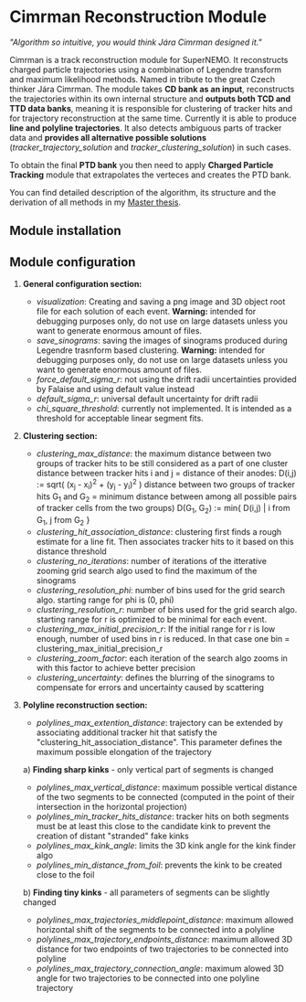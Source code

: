 # Cimrman Reconstruction Module

*"Algorithm so intuitive, you would think Jára Cimrman designed it."*

Cimrman is a track reconstruction module for SuperNEMO. It reconstructs charged particle trajectories using a combination of Legendre transform and maximum likelihood methods. Named in tribute to the great Czech thinker Jára Cimrman. The module takes **CD bank as an input**, reconstructs the trajectories within its own internal structure and **outputs both TCD and TTD data banks**, meaning it is responsible for clustering of tracker hits and for trajectory reconstruction at the same time. Currently it is able to produce **line and polyline trajectories**. It also detects ambiguous parts of tracker data and **provides all alternative possible solutions** (*tracker_trajectory_solution* and *tracker_clustering_solution*) in such cases. 

To obtain the final **PTD bank** you then need to apply **Charged Particle Tracking** module that extrapolates the verteces and creates the PTD bank.

You can find detailed description of the algorithm, its structure and the derivation of all methods in my [Master thesis](https://dspace.cvut.cz/handle/10467/123238).

## Module installation

## Module configuration

1. **General configuration section:**
	* *visualization*: Creating and saving a png image and 3D object root file for each solution of each event. **Warning:** intended for debugging purposes only, do not use on large datasets unless you want to generate enormous amount of files.
	* *save_sinograms*: saving the images of sinograms produced during Legendre trasnform based clustering. **Warning:** intended for debugging purposes only, do not use on large datasets unless you want to generate enormous amount of files.
	* *force_default_sigma_r*: not using the drift radii uncertainties provided by Falaise and using default value instead
	* *default_sigma_r*: universal default uncertainty for drift radii
	* *chi_square_threshold*: currently not implemented. It is intended as a threshold for acceptable linear segment fits.
	
2. **Clustering section:**
	* *clustering_max_distance*: the maximum distance between two groups of tracker hits to be still considered as a part of one cluster 
		distance between tracker hits i and j = distance of their anodes:
		D(i,j) := sqrt( (x<sub>j</sub> - x<sub>i</sub>)<sup>2</sup> + (y<sub>j</sub> - y<sub>i</sub>)<sup>2</sup> )
		distance between two groups of tracker hits G<sub>1</sub> and G<sub>2</sub> = minimum distance between among all possible pairs of tracker cells from the two groups)
		D(G<sub>1</sub>, G<sub>2</sub>) := min{ D(i,j) | i from G<sub>1</sub>, j from G<sub>2</sub> }
	* *clustering_hit_association_distance*: clustering first finds a rough estimate for a line fit. Then associates tracker hits to it based on this distance threshold
	* *clustering_no_iterations*: number of iterations of the itterative zooming grid search algo used to find the maximum of the sinograms
	* *clustering_resolution_phi*: number of bins used for the grid search algo. starting range for phi is (0, phi)
	* *clustering_resolution_r*: number of bins used for the grid search algo. starting range for r is optimized to be minimal for each event.
	* *clustering_max_initial_precision_r*: If the initial range for r is low enough, number of used bins in r is reduced. In that case one bin = clustering_max_initial_precision_r
	* *clustering_zoom_factor*: each iteration of the search algo zooms in with this factor to achieve better precision
	* *clustering_uncertainty*: defines the blurring of the sinograms to compensate for errors and uncertainty caused by scattering
	
3. **Polyline reconstruction section:**
	* *polylines_max_extention_distance*: trajectory can be extended by associating additional tracker hit that satisfy the "clustering_hit_association_distance". This parameter defines the maximum possible elongation of the trajectory

	a) **Finding sharp kinks** - only vertical part of segments is changed
	* *polylines_max_vertical_distance*: maximum possible vertical distance of the two segments to be connected (computed in the point of their intersection in the horizontal projection)
	* *polylines_min_tracker_hits_distance*: tracker hits on both segments must be at least this close to the candidate kink to prevent the creation of distant "stranded" fake kinks
	* *polylines_max_kink_angle*: limits the 3D kink angle for the kink finder algo
	* *polylines_min_distance_from_foil*: prevents the kink to be created close to the foil
	
	b) **Finding tiny kinks** - all parameters of segments can be slightly changed			
	* *polylines_max_trajectories_middlepoint_distance*: maximum allowed horizontal shift of the segments to be connected into a polyline
   	* *polylines_max_trajectory_endpoints_distance*: maximum allowed 3D distance for two endpoints of two trajectories to be connected into polyline
	* *polylines_max_trajectory_connection_angle*: maximum alowed 3D angle for two trajectories to be connected into one polyline trajectory
	
	
